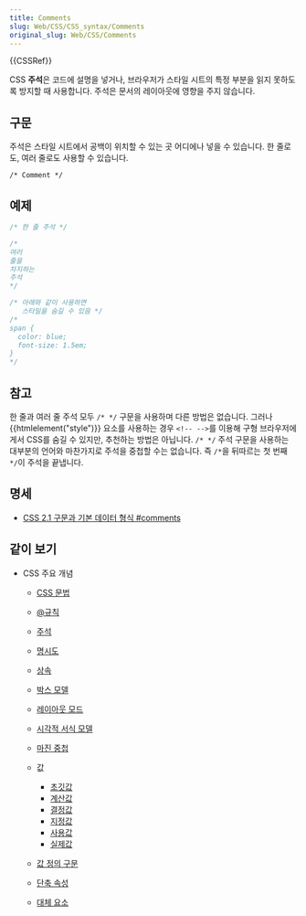```yaml
---
title: Comments
slug: Web/CSS/CSS_syntax/Comments
original_slug: Web/CSS/Comments
---
```


{{CSSRef}}

CSS **주석**은 코드에 설명을 넣거나, 브라우저가 스타일 시트의 특정 부분을 읽지 못하도록 방지할 때 사용합니다. 주석은 문서의 레이아웃에 영향을 주지 않습니다.

## 구문

주석은 스타일 시트에서 공백이 위치할 수 있는 곳 어디에나 넣을 수 있습니다. 한 줄로도, 여러 줄로도 사용할 수 있습니다.

```
/* Comment */
```

## 예제

```css
/* 한 줄 주석 */

/*
여러
줄을
차지하는
주석
*/

/* 아래와 같이 사용하면
   스타일을 숨길 수 있음 */
/*
span {
  color: blue;
  font-size: 1.5em;
}
*/
```

## 참고

한 줄과 여러 줄 주석 모두 `/* */` 구문을 사용하며 다른 방법은 없습니다. 그러나 {{htmlelement("style")}} 요소를 사용하는 경우 `<!-- -->`를 이용해 구형 브라우저에게서 CSS를 숨길 수 있지만, 추천하는 방법은 아닙니다. `/* */` 주석 구문을 사용하는 대부분의 언어와 마찬가지로 주석을 중첩할 수는 없습니다. 즉 `/*`을 뒤따르는 첫 번째 `*/`이 주석을 끝냅니다.

## 명세

- [CSS 2.1 구문과 기본 데이터 형식 #comments](https://www.w3.org/TR/CSS21/syndata.html#comments)

## 같이 보기

- CSS 주요 개념

  - [CSS 문법](/ko/docs/Web/CSS/CSS_syntax/Syntax)
  - [@규칙](/ko/docs/Web/CSS/CSS_syntax/At-rule)
  - [주석](/ko/docs/Web/CSS/CSS_syntax/Comments)
  - [명시도](/ko/docs/Web/CSS/CSS_cascade/Specificity)
  - [상속](/ko/docs/Web/CSS/CSS_cascade/Inheritance)
  - [박스 모델](/ko/docs/Web/CSS/CSS_box_model/Introduction_to_the_CSS_box_model)
  - [레이아웃 모드](/ko/docs/Glossary/Layout_mode)
  - [시각적 서식 모델](/ko/docs/Web/CSS/Visual_formatting_model)
  - [마진 중첩](/ko/docs/Web/CSS/CSS_box_model/Mastering_margin_collapsing)
  - 값

    - [초깃값](/ko/docs/Web/CSS/CSS_cascade/Value_processing)
    - [계산값](/ko/docs/conflicting/Web/CSS/CSS_cascade/Value_processing_4129c9bf28ee4c2570fe2528f20c4b2cd9a30d9cf2ec4e75fb56fe903059e63e)
    - [결정값](/ko/docs/conflicting/Web/CSS/CSS_cascade/Value_processing_a47f4c6da6bce4fc52f8ed2ce27dc58e53fa5bd72bfef0bb04a61adbc5249cc4)
    - [지정값](/ko/docs/conflicting/Web/CSS/CSS_cascade/Value_processing)
    - [사용값](/ko/docs/conflicting/Web/CSS/CSS_cascade/Value_processing_ec5028512f59a0673c4ed5cfd5bcbbe4dcec85980166da23f909867f8a36e8b2)
    - [실제값](/ko/docs/Web/CSS/actual_value)

  - [값 정의 구문](/ko/docs/Web/CSS/CSS_Values_and_Units/Value_definition_syntax)
  - [단축 속성](/ko/docs/Web/CSS/CSS_cascade/Shorthand_properties)
  - [대체 요소](/ko/docs/Web/CSS/CSS_images/Replaced_element_properties)
